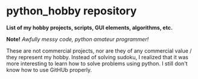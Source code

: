 # python_hobby repository

**List of my hobby projects, scripts, GUI elements, algorithms, etc.**

**Note!** *Awfully messy code, python amateur programmer!* 
<p>These are not commercial projects, nor are they of any commercial value / they represent my hobby. 
Instead of solving sudoku, I realized that it was more interesting to learn how to solve problems using python. 
I still don't know how to use GitHUb properly.</p>
